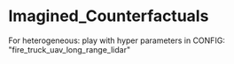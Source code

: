 # Imagined_Counterfactuals

For heterogeneous: play with hyper parameters in CONFIG: "fire_truck_uav_long_range_lidar"
